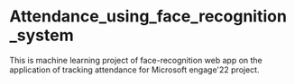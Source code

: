# Attendance_using_face_recognition_system
This is machine learning project of face-recognition web app on the application of tracking attendance for Microsoft engage'22 project.
